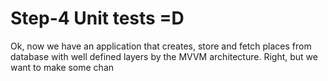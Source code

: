 # Step-4 Unit tests =D

Ok, now we have an application that creates, store and fetch places from database with well defined layers by the MVVM architecture. Right, but we want to make some chan

<!--stackedit_data:
eyJoaXN0b3J5IjpbNjAyMjE4MDU3LDI4MDc4ODgzOV19
-->